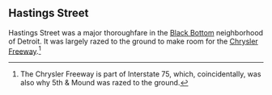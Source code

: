 ## Hastings Street

Hastings Street was a major thoroughfare in the [Black
Bottom](https://en.wikipedia.org/wiki/Black_Bottom,_Detroit) neighborhood of
Detroit. It was largely razed to the ground to make room for the [Chrysler
Freeway](https://en.wikipedia.org/wiki/Chrysler_Freeway).[^1]

[^1]: The Chrysler Freeway is part of Interstate 75, which, coincidentally, was also why 5th & Mound was razed to the ground.
